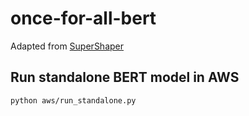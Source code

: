 # once-for-all-bert

Adapted from [SuperShaper](https://github.com/iitm-sysdl/SuperShaper)


## Run standalone BERT model in AWS
`python aws/run_standalone.py`
